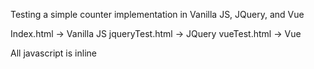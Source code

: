 Testing a simple counter implementation in Vanilla JS, JQuery, and Vue

Index.html -> Vanilla JS
jqueryTest.html -> JQuery
vueTest.html -> Vue


All javascript is inline
